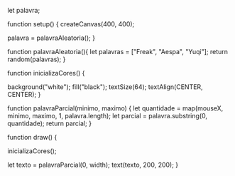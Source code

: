 let palavra;

function setup() {
  createCanvas(400, 400);

  palavra = palavraAleatoria();
}

function palavraAleatoria(){
  let palavras = ["Freak", "Aespa", "Yuqi"];
  return random(palavras);
}

function inicializaCores() {

  background("white");
  fill("black");
  textSize(64);
  textAlign(CENTER, CENTER);
}

function palavraParcial(minimo, maximo) {
  let quantidade = map(mouseX, minimo, maximo, 1, palavra.length);
  let parcial = palavra.substring(0, quantidade);
  return parcial;
}

function draw() {

  inicializaCores();

  let texto = palavraParcial(0, width);
  text(texto, 200, 200);
}

